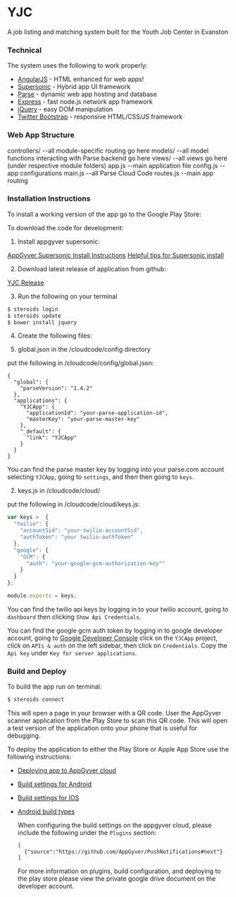 # YJC

A job listing and matching system built for the Youth Job Center in Evanston


### Technical

The system uses the following to work properly:

* [AngularJS](https://angularjs.org/) - HTML enhanced for web apps!
* [Supersonic](http://www.appgyver.com/supersonic/ui) - Hybrid app UI framework
* [Parse](https://parse.com/) - dynamic web app hosting and database
* [Express](http://expressjs.com/) - fast node.js network app framework
* [jQuery](https://jquery.com/) - easy DOM manipulation
* [Twitter Bootstrap](http://getbootstrap.com/) - responsive HTML/CSS/JS framework


### Web App Structure

  controllers/   --all module-specific routing go here
  models/    --all model functions interacting with Parse backend go here
	views/    --all views go here (under respective module folders)
	app.js    --main application file
	config.js    --app configurations
	main.js    --all Parse Cloud Code
	routes.js    --main app routing
	
### Installation Instructions

  To install a working version of the app go to the Google Play Store:
  
  [YJC]:https://play.google.com/store/apps/details?id=com.yjc.yjcapp.playstore&hl=en

  To download the code for development:

  1. Install appgyver supersonic:
  
  [AppGyver Supersonic Install Instructions](https://academy.appgyver.com/installwizard)
  [Helpful tips for Supersonic install](http://www.cs.northwestern.edu/academics/courses/394/steroids-setup-tips.php)
 
  2. Download latest release of application from github:
  
  [YJC Release](https://github.com/eecs394-spr15/YJCApp/releases)
  
  3. Run the following on your terminal
  
  ```sh
  $ steroids login
  $ steroids update
  $ bower install jquery
  ```

  4. Create the following files:
  
  1. global.json in the /cloudcode/config directory
  
  put the following in /cloudcode/config/global.json:

  ```
  {
    "global": {
      "parseVersion": "1.4.2"
    },
    "applications": {
      "YJCApp": {
        "applicationId": "your-parse-application-id",
        "masterKey": "your-parse-master-key"
      },
      "_default": {
        "link": "YJCApp"
      }
    }
  }
  ```
  
  You can find the parse master key by logging into your parse.com account selecting `YJCApp`, going to `settings`, and then then going to `keys`.
  
  2. keys.js in /cloudcode/cloud/
  
  put the following in /cloudcode/cloud/keys.js:

  ```javascript
  var keys =  {
    "twilio": {
      "accountSid": "your-twilio-accountSid",
      "authToken": "your twilio-authToken"
    },
    "google": {
      "GCM": {
        "auth": "your-google-gcm-authorization-key""
      }
    }
  };

  module.exports = keys;
  ```
  
  You can find the twilio api keys by logging in to your twilio account, going to `dashboard` then clicking `Show Api Credentials`.
  
  You can find the google gcm auth token by logging in to google developer account, going to [Google Developer Console](https://console.developers.google.com/) click on the `YJCApp` project, click on `APIs & auth` on the left sidebar, then click on `Credentials`. Copy the `Api key` under `Key for server applications`.
  
### Build and Deploy

  To build the app run on terminal:
  
  ```sh
  $ steroids connect
  ```
  
  This will open a page in your browser with a QR code. User the AppGyver scanner application from the Play Store to scan this QR code. This will open a test version of the application onto your phone that is useful for debugging.
  
  
  To deploy the application to either the Play Store or Apple App Store use the following instructions:
  
* [Deploying app to AppGyver cloud](http://docs.appgyver.com/tooling/build-service/build-settings/)
* [Build settings for Android](http://docs.appgyver.com/tooling/build-service/build-settings/build-settings-for-android/)
* [Build settings for IOS](http://docs.appgyver.com/tooling/build-service/build-settings/build-settings-for-ios/)
* [Android build types](http://docs.appgyver.com/tooling/build-service/build-settings/android-build-types/)
  
  When configuring the build settings on the appgyver cloud, please include the following under the `Plugins` section:
  
  ```
  [
    {"source":"https://github.com/AppGyver/PushNotifications#next"}
  ]
  ```
  
  
  For more information on plugins, build configuration, and deploying to the play store please view the private google drive document on the developer account.
  
  
